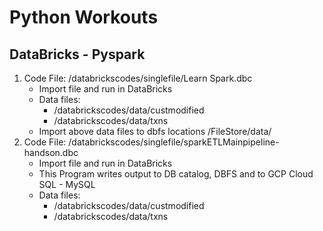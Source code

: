 # Python Workouts
## DataBricks - Pyspark
1. Code File: /databrickscodes/singlefile/Learn Spark.dbc
    - Import file and run in DataBricks
    - Data files:
        - /databrickscodes/data/custmodified
        - /databrickscodes/data/txns
    - Import above data files to dbfs locations /FileStore/data/
2. Code File: /databrickscodes/singlefile/sparkETLMainpipeline-handson.dbc 
   - Import file and run in DataBricks
   - This Program writes output to DB catalog, DBFS and to GCP Cloud SQL - MySQL
   - Data files:
        - /databrickscodes/data/custmodified
        - /databrickscodes/data/txns
